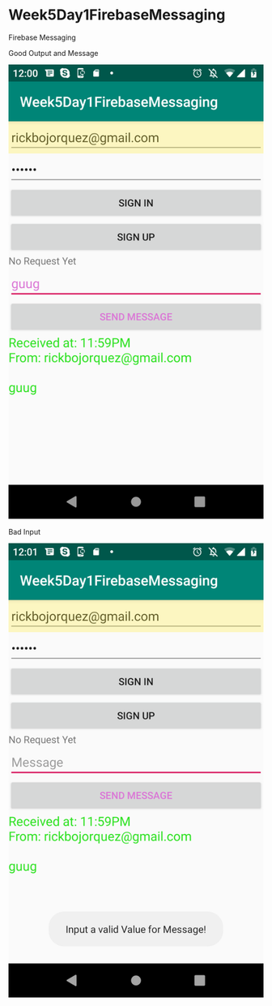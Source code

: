 # Week5Day1FirebaseMessaging
Firebase Messaging


Good Output and Message


![alt text](https://github.com/elufire/Week5Day1FirebaseMessaging/blob/master/loginandMessage.png)



Bad Input


![alt text](https://github.com/elufire/Week5Day1FirebaseMessaging/blob/master/ToastForBadInput.png)
